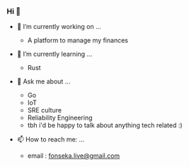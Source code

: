 ### Hi 👋

- 🔭 I’m currently working on ...
  - A platform to manage my finances
  
- 🌱 I’m currently learning ...
  - Rust 
  
- 💬 Ask me about ...
  - Go
  - IoT
  - SRE culture 
  - Reliability Engineering 
  - tbh i'd be happy to talk about anything tech related :) 
  
- 📫 How to reach me: ...
  - email : fonseka.live@gmail.com
